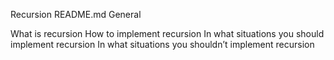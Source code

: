 Recursion
README.md
General

What is recursion
How to implement recursion
In what situations you should implement recursion
In what situations you shouldn’t implement recursion
